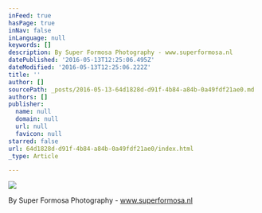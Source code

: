 ```yaml
---
inFeed: true
hasPage: true
inNav: false
inLanguage: null
keywords: []
description: By Super Formosa Photography - www.superformosa.nl
datePublished: '2016-05-13T12:25:06.495Z'
dateModified: '2016-05-13T12:25:06.222Z'
title: ''
author: []
sourcePath: _posts/2016-05-13-64d1828d-d91f-4b84-a84b-0a49fdf21ae0.md
authors: []
publisher:
  name: null
  domain: null
  url: null
  favicon: null
starred: false
url: 64d1828d-d91f-4b84-a84b-0a49fdf21ae0/index.html
_type: Article

---
```

![](https://the-grid-user-content.s3-us-west-2.amazonaws.com/bca6fbf0-0654-417b-82cc-e13d99ff260a.jpg)

By Super Formosa Photography - www.superformosa.nl